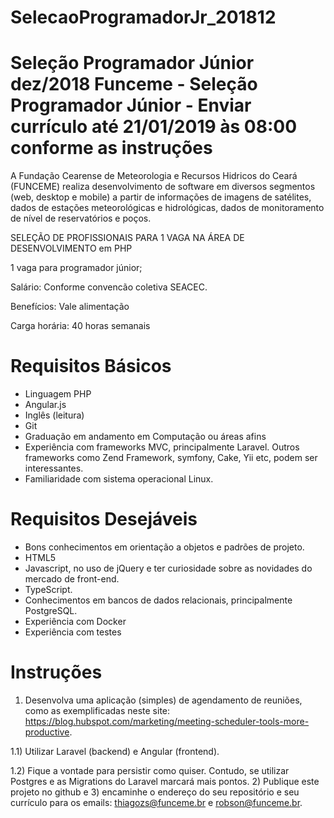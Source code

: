 # SelecaoProgramadorJr_201812
Seleção Programador Júnior dez/2018
Funceme - Seleção Programador Júnior - Enviar currículo até 21/01/2019 às 08:00 conforme as instruções
============

A Fundação Cearense de Meteorologia e Recursos Hidricos do Ceará (FUNCEME) realiza desenvolvimento de software em diversos segmentos (web, desktop e mobile) a partir de informações de imagens de satélites, dados de estações meteorológicas e hidrológicas, dados de monitoramento de nível de reservatórios e poços.

SELEÇÃO DE PROFISSIONAIS PARA 1 VAGA NA ÁREA DE DESENVOLVIMENTO em PHP

1 vaga para programador júnior;

Salário: Conforme convencão coletiva SEACEC.

Benefícios: Vale alimentação

Carga horária: 40 horas semanais

# Requisitos Básicos

* Linguagem PHP
* Angular.js
* Inglês (leitura)
* Git
* Graduação em andamento em Computação ou áreas afins
* Experiência com frameworks MVC, principalmente Laravel. Outros frameworks como  Zend Framework, symfony, Cake, Yii etc, podem ser interessantes.
* Familiaridade com sistema operacional Linux.

# Requisitos Desejáveis

* Bons conhecimentos em orientação a objetos e padrões de projeto.
* HTML5 
* Javascript, no uso de jQuery e ter curiosidade sobre as novidades do mercado de front-end.
* TypeScript.
* Conhecimentos em bancos de dados relacionais, principalmente PostgreSQL.
* Experiência com Docker
* Experiência com testes 

# Instruções

1) Desenvolva uma aplicação (simples) de agendamento de reuniões, como as exemplificadas neste site: https://blog.hubspot.com/marketing/meeting-scheduler-tools-more-productive. 

  1.1) Utilizar Laravel (backend) e Angular (frontend). 
  
  1.2) Fique a vontade para persistir como quiser. Contudo, se utilizar Postgres e as Migrations do Laravel marcará  mais pontos.
2) Publique este projeto no github e 
3) encaminhe o endereço do seu repositório e seu currículo para os emails: thiagozs@funceme.br e robson@funceme.br.

